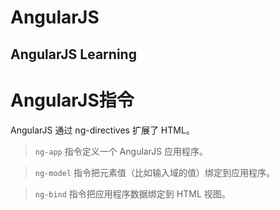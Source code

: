 # AngularJS
AngularJS Learning
---
# AngularJS指令
AngularJS 通过 ng-directives 扩展了 HTML。
> `ng-app` 指令定义一个 AngularJS 应用程序。

> `ng-model` 指令把元素值（比如输入域的值）绑定到应用程序。

> `ng-bind` 指令把应用程序数据绑定到 HTML 视图。
